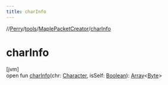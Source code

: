 ```yaml
---
title: charInfo
---
```

//[Perry](../../../index.html)/[tools](../index.html)/[MaplePacketCreator](index.html)/[charInfo](char-info.html)



# charInfo



[jvm]\
open fun [charInfo](char-info.html)(chr: [Character](../../client/-character/index.html), isSelf: [Boolean](https://kotlinlang.org/api/latest/jvm/stdlib/kotlin/-boolean/index.html)): [Array](https://kotlinlang.org/api/latest/jvm/stdlib/kotlin/-array/index.html)<[Byte](https://kotlinlang.org/api/latest/jvm/stdlib/kotlin/-byte/index.html)>




